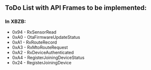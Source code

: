 ## ToDo List with API Frames to be implemented:

### In XBZB:
- 0x94 - RxSensorRead
- 0xA0 - OtaFirmwareUpdateStatus
- 0xA1 - RxRouteRecord
- 0xA3 - RxMtoRouteRequest
- 0xA2 - RxDeviceAuthenticated
- 0xA4 - RegisterJoiningDeviceStatus
- 0x24 - RegisterJoiningDevice
